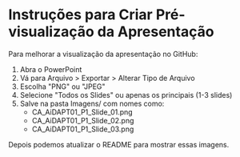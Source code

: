 # Instruções para Criar Pré-visualização da Apresentação

Para melhorar a visualização da apresentação no GitHub:

1. Abra o PowerPoint
2. Vá para Arquivo > Exportar > Alterar Tipo de Arquivo
3. Escolha "PNG" ou "JPEG"
4. Selecione "Todos os Slides" ou apenas os principais (1-3 slides)
5. Salve na pasta Imagens/ com nomes como:
   - CA_AiDAPT01_P1_Slide_01.png
   - CA_AiDAPT01_P1_Slide_02.png
   - CA_AiDAPT01_P1_Slide_03.png

Depois podemos atualizar o README para mostrar essas imagens.